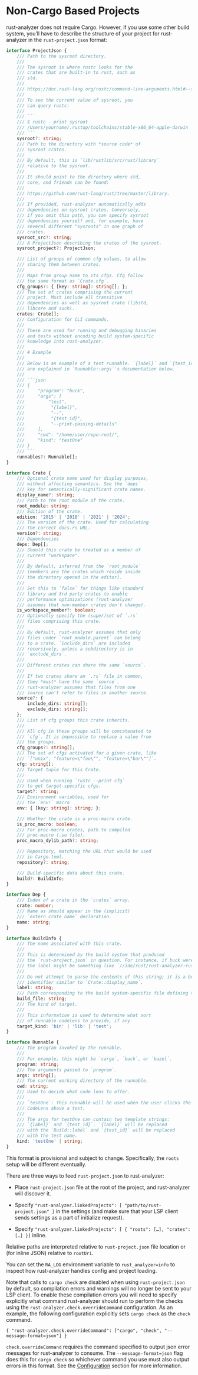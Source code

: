# Non-Cargo Based Projects

rust-analyzer does not require Cargo. However, if you use some other
build system, you’ll have to describe the structure of your project for
rust-analyzer in the `rust-project.json` format:

```typescript
interface ProjectJson {
    /// Path to the sysroot directory.
    ///
    /// The sysroot is where rustc looks for the
    /// crates that are built-in to rust, such as
    /// std.
    ///
    /// https://doc.rust-lang.org/rustc/command-line-arguments.html#--sysroot-override-the-system-root
    ///
    /// To see the current value of sysroot, you
    /// can query rustc:
    ///
    /// ```
    /// $ rustc --print sysroot
    /// /Users/yourname/.rustup/toolchains/stable-x86_64-apple-darwin
    /// ```
    sysroot?: string;
    /// Path to the directory with *source code* of
    /// sysroot crates.
    ///
    /// By default, this is `lib/rustlib/src/rust/library`
    /// relative to the sysroot.
    ///
    /// It should point to the directory where std,
    /// core, and friends can be found:
    ///
    /// https://github.com/rust-lang/rust/tree/master/library.
    ///
    /// If provided, rust-analyzer automatically adds
    /// dependencies on sysroot crates. Conversely,
    /// if you omit this path, you can specify sysroot
    /// dependencies yourself and, for example, have
    /// several different "sysroots" in one graph of
    /// crates.
    sysroot_src?: string;
    /// A ProjectJson describing the crates of the sysroot.
    sysroot_project?: ProjectJson;

    /// List of groups of common cfg values, to allow
    /// sharing them between crates.
    ///
    /// Maps from group name to its cfgs. Cfg follow
    /// the same format as `Crate.cfg`.
    cfg_groups?: { [key: string]: string[]; };
    /// The set of crates comprising the current
    /// project. Must include all transitive
    /// dependencies as well as sysroot crate (libstd,
    /// libcore and such).
    crates: Crate[];
    /// Configuration for CLI commands.
    ///
    /// These are used for running and debugging binaries
    /// and tests without encoding build system-specific
    /// knowledge into rust-analyzer.
    ///
    /// # Example
    ///
    /// Below is an example of a test runnable. `{label}` and `{test_id}`
    /// are explained in `Runnable::args`'s documentation below.
    ///
    /// ```json
    /// {
    ///     "program": "buck",
    ///     "args": [
    ///         "test",
    ///          "{label}",
    ///          "--",
    ///          "{test_id}",
    ///          "--print-passing-details"
    ///     ],
    ///     "cwd": "/home/user/repo-root/",
    ///     "kind": "testOne"
    /// }
    /// ```
    runnables?: Runnable[];
}

interface Crate {
    /// Optional crate name used for display purposes,
    /// without affecting semantics. See the `deps`
    /// key for semantically-significant crate names.
    display_name?: string;
    /// Path to the root module of the crate.
    root_module: string;
    /// Edition of the crate.
    edition: '2015' | '2018' | '2021' | '2024';
    /// The version of the crate. Used for calculating
    /// the correct docs.rs URL.
    version?: string;
    /// Dependencies
    deps: Dep[];
    /// Should this crate be treated as a member of
    /// current "workspace".
    ///
    /// By default, inferred from the `root_module`
    /// (members are the crates which reside inside
    /// the directory opened in the editor).
    ///
    /// Set this to `false` for things like standard
    /// library and 3rd party crates to enable
    /// performance optimizations (rust-analyzer
    /// assumes that non-member crates don't change).
    is_workspace_member?: boolean;
    /// Optionally specify the (super)set of `.rs`
    /// files comprising this crate.
    ///
    /// By default, rust-analyzer assumes that only
    /// files under `root_module.parent` can belong
    /// to a crate. `include_dirs` are included
    /// recursively, unless a subdirectory is in
    /// `exclude_dirs`.
    ///
    /// Different crates can share the same `source`.
    ///
    /// If two crates share an `.rs` file in common,
    /// they *must* have the same `source`.
    /// rust-analyzer assumes that files from one
    /// source can't refer to files in another source.
    source?: {
        include_dirs: string[];
        exclude_dirs: string[];
    };
    /// List of cfg groups this crate inherits.
    ///
    /// All cfg in these groups will be concatenated to
    /// `cfg`. It is impossible to replace a value from
    /// the groups.
    cfg_groups?: string[];
    /// The set of cfgs activated for a given crate, like
    /// `["unix", "feature=\"foo\"", "feature=\"bar\""]`.
    cfg: string[];
    /// Target tuple for this Crate.
    ///
    /// Used when running `rustc --print cfg`
    /// to get target-specific cfgs.
    target?: string;
    /// Environment variables, used for
    /// the `env!` macro
    env: { [key: string]: string; };

    /// Whether the crate is a proc-macro crate.
    is_proc_macro: boolean;
    /// For proc-macro crates, path to compiled
    /// proc-macro (.so file).
    proc_macro_dylib_path?: string;

    /// Repository, matching the URL that would be used
    /// in Cargo.toml.
    repository?: string;

    /// Build-specific data about this crate.
    build?: BuildInfo;
}

interface Dep {
    /// Index of a crate in the `crates` array.
    crate: number;
    /// Name as should appear in the (implicit)
    /// `extern crate name` declaration.
    name: string;
}

interface BuildInfo {
    /// The name associated with this crate.
    ///
    /// This is determined by the build system that produced
    /// the `rust-project.json` in question. For instance, if buck were used,
    /// the label might be something like `//ide/rust/rust-analyzer:rust-analyzer`.
    ///
    /// Do not attempt to parse the contents of this string; it is a build system-specific
    /// identifier similar to `Crate::display_name`.
    label: string;
    /// Path corresponding to the build system-specific file defining the crate.
    build_file: string;
    /// The kind of target.
    ///
    /// This information is used to determine what sort
    /// of runnable codelens to provide, if any.
    target_kind: 'bin' | 'lib' | 'test';
}

interface Runnable {
    /// The program invoked by the runnable.
    ///
    /// For example, this might be `cargo`, `buck`, or `bazel`.
    program: string;
    /// The arguments passed to `program`.
    args: string[];
    /// The current working directory of the runnable.
    cwd: string;
    /// Used to decide what code lens to offer.
    ///
    /// `testOne`: This runnable will be used when the user clicks the 'Run Test'
    /// CodeLens above a test.
    ///
    /// The args for testOne can contain two template strings:
    /// `{label}` and `{test_id}`. `{label}` will be replaced
    /// with the `Build::label` and `{test_id}` will be replaced
    /// with the test name.
    kind: 'testOne' | string;
}
```

This format is provisional and subject to change. Specifically, the
`roots` setup will be different eventually.

There are three ways to feed `rust-project.json` to rust-analyzer:

-   Place `rust-project.json` file at the root of the project, and
    rust-analyzer will discover it.

-   Specify
    `"rust-analyzer.linkedProjects": [ "path/to/rust-project.json" ]` in
    the settings (and make sure that your LSP client sends settings as a
    part of initialize request).

-   Specify
    `"rust-analyzer.linkedProjects": [ { "roots": […​], "crates": […​] }]`
    inline.

Relative paths are interpreted relative to `rust-project.json` file
location or (for inline JSON) relative to `rootUri`.

You can set the `RA_LOG` environment variable to `rust_analyzer=info` to
inspect how rust-analyzer handles config and project loading.

Note that calls to `cargo check` are disabled when using
`rust-project.json` by default, so compilation errors and warnings will
no longer be sent to your LSP client. To enable these compilation errors
you will need to specify explicitly what command rust-analyzer should
run to perform the checks using the
`rust-analyzer.check.overrideCommand` configuration. As an example, the
following configuration explicitly sets `cargo check` as the `check`
command.

    { "rust-analyzer.check.overrideCommand": ["cargo", "check", "--message-format=json"] }

`check.overrideCommand` requires the command specified to output json
error messages for rust-analyzer to consume. The `--message-format=json`
flag does this for `cargo check` so whichever command you use must also
output errors in this format. See the [Configuration](#_configuration)
section for more information.

